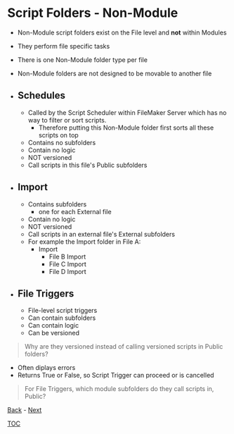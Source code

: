 # Script Folders - Non-Module
- Non-Module script folders exist on the File level and **not** within Modules
- They perform file specific tasks
- There is one Non-Module folder type per file
- Non-Module folders are not designed to be movable to another file 

- ## Schedules
  - Called by the Script Scheduler within FileMaker Server which has no way to filter or sort scripts.
      - Therefore putting this Non-Module folder first sorts all these scripts on top
  - Contains no subfolders
  - Contain no logic
  - NOT versioned
  - Call scripts in this file's Public subfolders
 
- ## Import
  - Contains subfolders
    - one for each External file 
  - Contain no logic
  - NOT versioned
  - Call scripts in an external file's External subfolders
  - For example the Import folder in File A:
    - Import
      - File B Import
      - File C Import
      - File D Import 

- ## File Triggers
  - File-level script triggers
  - Can contain subfolders
  - Can contain logic
  - Can be versioned

> Why are they versioned instead of calling versioned scripts in Public folders?

  - Often diplays errors
  - Returns True or False, so Script Trigger can proceed or is cancelled

  > For File Triggers, which module subfolders do they call scripts in, Public?

[Back](Script_Functions_And_Types.md) - [Next](Script_Folders_Module.md)

[TOC](TOC.md)
